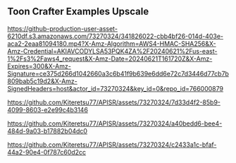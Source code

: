 ## Toon Crafter Examples Upscale

https://github-production-user-asset-6210df.s3.amazonaws.com/73270324/341826022-cbb4bf26-014d-403e-aca2-2eaa81094180.mp4?X-Amz-Algorithm=AWS4-HMAC-SHA256&X-Amz-Credential=AKIAVCODYLSA53PQK4ZA%2F20240621%2Fus-east-1%2Fs3%2Faws4_request&X-Amz-Date=20240621T161720Z&X-Amz-Expires=300&X-Amz-Signature=ce375d266d1042660a3c6b41f9b639e6dd6e72c7d3446d77cb7b809bab5c19d2&X-Amz-SignedHeaders=host&actor_id=73270324&key_id=0&repo_id=766000879

https://github.com/Kiteretsu77/APISR/assets/73270324/7d33d4f2-85b9-4099-8603-e2e99c4b3146

https://github.com/Kiteretsu77/APISR/assets/73270324/a40bedd6-bee4-484d-9a03-b17882b04dc0

https://github.com/Kiteretsu77/APISR/assets/73270324/c2433a1c-bfaf-44a2-90e4-0f787c60d2cc
